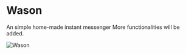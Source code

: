 # Wason
An simple home-made  instant messenger
More functionalities will be added.



![Wason](/Users/EssExx/Desktop/Wason/pic/Wason.png)
